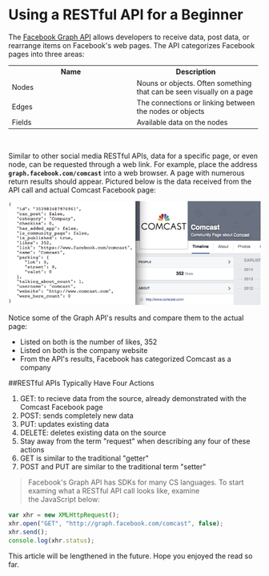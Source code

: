 # Using a RESTful API for a Beginner

The [Facebook Graph API](https://developers.facebook.com/docs/graph-api/overview) allows developers to receive data, post data, or rearrange items on Facebook's web pages. The API categorizes Facebook pages into three areas: 

<table>
  <col width="50%">
  <col width="50%">
  <tr>
    <th>Name</th>
    <th>Description</th>      
  </tr>
  <tr>
    <td>Nodes</td>
    <td>Nouns or objects. Often something<br> that can be seen visually on a page</td>      
  </tr>
  <tr>
    <td>Edges</td>
    <td>The connections or linking between<br> the nodes or objects</td>        
  </tr>
  <tr>
    <td>Fields</td>
    <td>Available data on the nodes</td>
  </tr>
</table>

<br>

Similar to other social media RESTful APIs, data for a specific page, or even node, can be requested through a web link. For example, place the address **`graph.facebook.com/comcast`** into a web browser. A page with numerous return results should appear. Pictured below is the data received from the API call and actual Comcast Facebook page:

![Graph API Comcast](https://raw.githubusercontent.com/techwriterjoe/restful-api-apis-beginner/master/comcast.png)

Notice some of the Graph API's results and compare them to the actual page:

- Listed on both is the number of likes, 352
- Listed on both is the company website
- From the API's results, Facebook has categorized Comcast as a company

##RESTful APIs Typically Have Four Actions

1. GET: to recieve data from the source, already demonstrated with the Comcast Facebook page
2. POST: sends completely new data
3. PUT: updates existing data
4. DELETE: deletes existing data on the source
  1. Stay away from the term "request" when describing any four of these actions
  2. GET is similar to the traditional "getter"
  3. POST and PUT are similar to the traditional term "setter"

> Facebook's Graph API has SDKs for many CS languages. To start examing what a RESTful API call looks like, examine  
> the JavaScript below:

```javascript
var xhr = new XMLHttpRequest();
xhr.open("GET", "http://graph.facebook.com/comcast", false);
xhr.send();
console.log(xhr.status);
```

This article will be lengthened in the future. Hope you enjoyed the read so far. 

